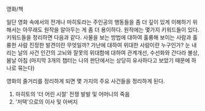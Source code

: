 영화/책

일단 영화 속에서의 전개나 마히토라는 주인공의 행동들을 좀 더 깊이 있게 이해하기 위해서는 아무래도 원작을 알아두는 게 좀 더 용이하다.
원작에는 몇가지 키워드들이 있다. 키워드들을 정리하면 다음과 같다.
	사물을 보는 방법에 대하여
	훌륭해 보이는 사람과 훌륭한 사람
	진정한 발견이란 무엇일까?
	가난에 대하여
	위대한 사람이란 누구인가?
	눈 내리는 날의 사건
	인간의 고뇌와 잘못의 위대함에 대하여
	관계개선, 수선화와 간다라 불상, 봄날 아침
(마지막 3개의 챕터는 나의 판단에서는 상당히 유사하다고 보았기 때문에 하나로 묶는다)

영화의 줄거리를 정리하게 되면 몇 가지의 주요 사건들을 정리하게 된다.
1. 마히토의 '더 어린 시절' 전쟁 발발 및 어머니의 죽음
2. '저택'으로의 이사 및 아버지